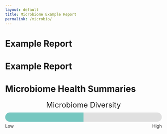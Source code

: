 ```yaml
---
layout: default
title: Microbiome Example Report
permalink: /microbio/
---
```


# Example Report

<style>
    .progress-container {
        width: 100%;
        max-width: 600px;
        margin: 20px auto;
        text-align: center;
    }
    .progress-title {
        font-size: 24px;
        margin-bottom: 10px;
    }
    .progress-bar {
        position: relative;
        height: 30px;
        width: 100%;
        background-color: #e0e0e0;
        border-radius: 15px;
    }
    .progress-bar-fill {
        height: 100%;
        width: 70%;
        background-color: #76c7c0;
        border-radius: 15px 0 0 15px;
    }
    .progress-labels {
        display: flex;
        justify-content: space-between;
        margin-top: 5px;
        font-size: 14px;
    }
</style>

# Example Report

# Microbiome Health Summaries

<div class="progress-container">
        <div class="progress-title">Microbiome Diversity</div>
        <div class="progress-bar">
            <div class="progress-bar-fill" style="width: 50%;"></div>
        </div>
        <div class="progress-labels">
            <div>Low</div>
            <div>High</div>
        </div>
    </div>
